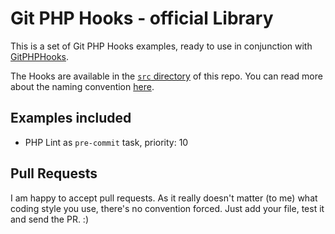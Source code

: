 # Git PHP Hooks - official Library

This is a set of Git PHP Hooks examples, ready to use in conjunction
with [GitPHPHooks](https://github.com/wecodemore/GitPHPHooks).

The Hooks are available in the [`src` directory](https://github.com/wecodemore/GitPHPHooksLibrary/tree/master/src)
of this repo. You can read more about the naming convention [here](https://github.com/wecodemore/GitPHPHooks#naming-convention).

## Examples included

 * PHP Lint as `pre-commit` task, priority: 10

## Pull Requests

I am happy to accept pull requests. As it really doesn't matter (to me) what coding style you use,
there's no convention forced. Just add your file, test it and send the PR. :)